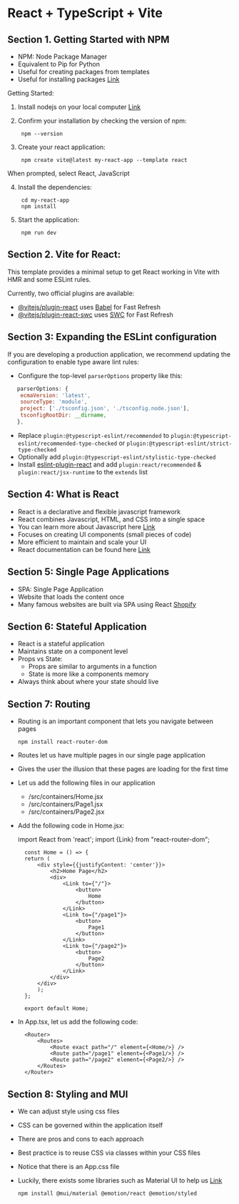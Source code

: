 # React + TypeScript + Vite

## Section 1. Getting Started with NPM

- NPM: Node Package Manager
- Equivalent to Pip for Python
- Useful for creating packages from templates
- Useful for installing packages [Link](https://www.npmjs.com/)

Getting Started:
1. Install nodejs on your local computer [Link](https://nodejs.org/en/download)
2. Confirm your installation by checking the version of npm:
   
        npm --version

3. Create your react application:

        npm create vite@latest my-react-app --template react

When prompted, select React, JavaScript

4. Install the dependencies:

        cd my-react-app
        npm install
   
5. Start the application:
   
        npm run dev


## Section 2. Vite for React:


This template provides a minimal setup to get React working in Vite with HMR and some ESLint rules.

Currently, two official plugins are available:

- [@vitejs/plugin-react](https://github.com/vitejs/vite-plugin-react/blob/main/packages/plugin-react/README.md) uses [Babel](https://babeljs.io/) for Fast Refresh
- [@vitejs/plugin-react-swc](https://github.com/vitejs/vite-plugin-react-swc) uses [SWC](https://swc.rs/) for Fast Refresh

## Section 3: Expanding the ESLint configuration

If you are developing a production application, we recommend updating the configuration to enable type aware lint rules:

- Configure the top-level `parserOptions` property like this:

```js
   parserOptions: {
    ecmaVersion: 'latest',
    sourceType: 'module',
    project: ['./tsconfig.json', './tsconfig.node.json'],
    tsconfigRootDir: __dirname,
   },
```

- Replace `plugin:@typescript-eslint/recommended` to `plugin:@typescript-eslint/recommended-type-checked` or `plugin:@typescript-eslint/strict-type-checked`
- Optionally add `plugin:@typescript-eslint/stylistic-type-checked`
- Install [eslint-plugin-react](https://github.com/jsx-eslint/eslint-plugin-react) and add `plugin:react/recommended` & `plugin:react/jsx-runtime` to the `extends` list

## Section 4: What is React

- React is a declarative and flexible javascript framework
- React combines Javascript, HTML, and CSS into a single space
- You can learn more about Javascript here [Link](https://www.w3schools.com/js/)
- Focuses on creating UI components (small pieces of code)
- More efficient to maintain and scale your UI
- React documentation can be found here [Link](https://react.dev/)

## Section 5: Single Page Applications

- SPA: Single Page Application
- Website that loads the content once
- Many famous websites are built via SPA using React [Shopify](https://www.shopify.com/)


## Section 6: Stateful Application

- React is a stateful application
- Maintains state on a component level
- Props vs State:
   - Props are similar to arguments in a function
   - State is more like a components memory
- Always think about where your state should live

## Section 7: Routing

- Routing is an important component that lets you navigate between pages

      npm install react-router-dom

- Routes let us have multiple pages in our single page application
- Gives the user the illusion that these pages are loading for the first time
- Let us add the following files in our application
    - /src/containers/Home.jsx
    - /src/containers/Page1.jsx
    - /src/containers/Page2.jsx

- Add the following code in Home.jsx:

  import React from 'react';
  import {Link} from "react-router-dom";

        const Home = () => {
        return (
            <div style={{justifyContent: 'center'}}>
                <h2>Home Page</h2>
                <div>
                    <Link to={"/"}>
                        <button>
                            Home
                        </button>
                    </Link>
                    <Link to={"/page1"}>
                        <button>
                            Page1
                        </button>
                    </Link>
                    <Link to={"/page2"}>
                        <button>
                            Page2
                        </button>
                    </Link>
                </div>
            </div>
            );
        };
        
        export default Home;

- In App.tsx, let us add the following code:

        <Router>
            <Routes>
                <Route exact path="/" element={<Home/>} />
                <Route path="/page1" element={<Page1/>} />
                <Route path="/page2" element={<Page2/>} />
            </Routes>
        </Router>

## Section 8: Styling and MUI

- We can adjust style using css files
- CSS can be governed within the application itself
- There are pros and cons to each approach
- Best practice is to reuse CSS via classes within your CSS files
- Notice that there is an App.css file

- Luckily, there exists some libraries such as Material UI to help us [Link](https://mui.com/material-ui/getting-started/installation/)
  
      npm install @mui/material @emotion/react @emotion/styled




